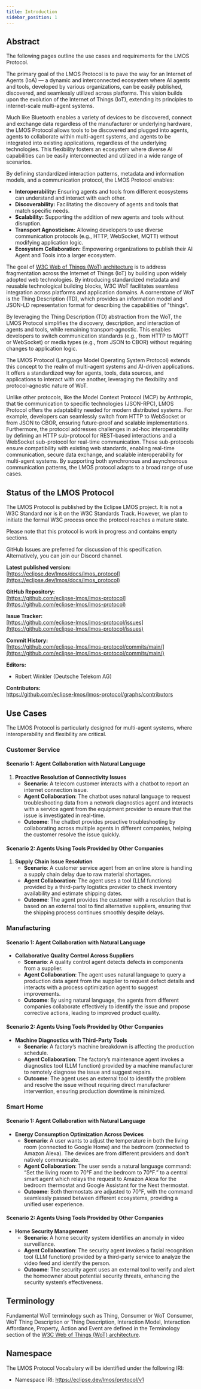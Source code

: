 ```yaml
---
title: Introduction
sidebar_position: 1
---
```


## Abstract

The following pages outline the use cases and requirements for the LMOS Protocol. 

The primary goal of the LMOS Protocol is to pave the way for an Internet of Agents (IoA) — a dynamic and interconnected ecosystem where AI agents and tools, developed by various organizations, can be easily published, discovered, and seamlessly utilized across platforms.
This vision builds upon the evolution of the Internet of Things (IoT), extending its principles to internet-scale multi-agent systems. 

Much like Bluetooth enables a variety of devices to be discovered, connect and exchange data regardless of the manufacturer or underlying hardware, the LMOS Protocol allows tools to be discovered and plugged into agents, agents to collaborate within multi-agent systems, and agents to be integrated into existing applications, regardless of the underlying technologies. This flexibility fosters an ecosystem where diverse AI capabilities can be easily interconnected and utilized in a wide range of scenarios.

By defining standardized interaction patterns, metadata and information models, and a communication protocol, the LMOS Protocol enables:

* **Interoperability:** Ensuring agents and tools from different ecosystems can understand and interact with each other.
* **Discoverability:** Facilitating the discovery of agents and tools that match specific needs.
* **Scalability:** Supporting the addition of new agents and tools without disruption.
* **Transport Agnosticism:** Allowing developers to use diverse communication protocols (e.g., HTTP, WebSocket, MQTT) without modifying application logic.
* **Ecosystem Collaboration:** Empowering organizations to publish their AI Agent and Tools into a larger ecosystem.

The goal of [W3C Web of Things (WoT) architecture](https://www.w3.org/TR/wot-architecture11/) is to address fragmentation across the Internet of Things (IoT) by building upon widely adopted web technologies. By introducing standardized metadata and reusable technological building blocks, W3C WoT facilitates seamless integration across platforms and application domains. A cornerstone of WoT is the Thing Description (TD), which provides an information model and JSON-LD representation format for describing the capabilities of "things".

By leveraging the Thing Description (TD) abstraction from the WoT, the LMOS Protocol simplifies the discovery, description, and interaction of agents and tools, while remaining transport-agnostic. This enables developers to switch communication standards (e.g., from HTTP to MQTT or WebSocket) or media types (e.g., from JSON to CBOR) without requiring changes to application logic.

The LMOS Protocol (Language Model Operating System Protocol) extends this concept to the realm of multi-agent systems and AI-driven applications. It offers a standardized way for agents, tools, data sources, and applications to interact with one another, leveraging the flexibility and protocol-agnostic nature of WoT. 

Unlike other protocols, like the Model Context Protocol (MCP) by Anthropic, that tie communication to specific technologies (JSON-RPC), LMOS Protocol offers the adaptability needed for modern distributed systems. For example, developers can seamlessly switch from HTTP to WebSocket or from JSON to CBOR, ensuring future-proof and scalable implementations. Furthermore, the protocol addresses challenges in ad-hoc interoperability by defining an HTTP sub-protocol for REST-based interactions and a WebSocket sub-protocol for real-time communication. These sub-protocols ensure compatibility with existing web standards, enabling real-time communication, secure data exchange, and scalable interoperability for multi-agent systems. By supporting both synchronous and asynchronous communication patterns, the LMOS protocol adapts to a broad range of use cases.

## Status of the LMOS Protocol
The LMOS Protocol is published by the Eclipse LMOS project. It is not a W3C Standard nor is it on the W3C Standards Track. However, we plan to initiate the formal W3C process once the protocol reaches a mature state.

Please note that this protocol is work in progress and contains empty sections.

GitHub Issues are preferred for discussion of this specification. Alternatively, you can join our Discord channel.


**Latest published version:**  
[https://eclipse.dev/lmos/docs/lmos_protocol](https://eclipse.dev/lmos/docs/lmos_protocol)  

**GitHub Repository:**  
[https://github.com/eclipse-lmos/lmos-protocol](https://github.com/eclipse-lmos/lmos-protocol)  

**Issue Tracker:**  
[https://github.com/eclipse-lmos/lmos-protocol/issues](https://github.com/eclipse-lmos/lmos-protocol/issues)  

**Commit History:**  
[https://github.com/eclipse-lmos/lmos-protocol/commits/main/](https://github.com/eclipse-lmos/lmos-protocol/commits/main/)  

**Editors:**  
* Robert Winkler (Deutsche Telekom AG)  

**Contributors:**   
https://github.com/eclipse-lmos/lmos-protocol/graphs/contributors

## Use Cases

The LMOS Protocol is particularly designed for multi-agent systems, where interoperability and flexibility are critical. 

### Customer Service

#### Scenario 1: Agent Collaboration with Natural Language

1. **Proactive Resolution of Connectivity Issues**  
   - **Scenario**: A telecom customer interacts with a chatbot to report an internet connection issue.  
   - **Agent Collaboration**: The chatbot uses natural language to request troubleshooting data from a network diagnostics agent and interacts with a service agent from the equipment provider to ensure that the issue is investigated in real-time.  
   - **Outcome**: The chatbot provides proactive troubleshooting by collaborating across multiple agents in different companies, helping the customer resolve the issue quickly.

#### Scenario 2: Agents Using Tools Provided by Other Companies

1. **Supply Chain Issue Resolution**  
   - **Scenario**: A customer service agent from an online store is handling a supply chain delay due to raw material shortages.  
   - **Agent Collaboration**: The agent uses a tool (LLM functions) provided by a third-party logistics provider to check inventory availability and estimate shipping dates.  
   - **Outcome**: The agent provides the customer with a resolution that is based on an external tool to find alternative suppliers, ensuring that the shipping process continues smoothly despite delays.

### Manufacturing

#### Scenario 1: Agent Collaboration with Natural Language

* **Collaborative Quality Control Across Suppliers**  
   - **Scenario**: A quality control agent detects defects in components from a supplier.  
   - **Agent Collaboration**: The agent uses natural language to query a production data agent from the supplier to request defect details and interacts with a process optimization agent to suggest improvements.  
   - **Outcome**: By using natural language, the agents from different companies collaborate effectively to identify the issue and propose corrective actions, leading to improved product quality.

#### Scenario 2: Agents Using Tools Provided by Other Companies

* **Machine Diagnostics with Third-Party Tools**  
   - **Scenario**: A factory’s machine breakdown is affecting the production schedule.  
   - **Agent Collaboration**: The factory’s maintenance agent invokes a diagnostics tool (LLM function) provided by a machine manufacturer to remotely diagnose the issue and suggest repairs.  
   - **Outcome**: The agent uses an external tool to identify the problem and resolve the issue without requiring direct manufacturer intervention, ensuring production downtime is minimized.

### Smart Home

#### Scenario 1: Agent Collaboration with Natural Language

* **Energy Consumption Optimization Across Devices**  
   - **Scenario**: A user wants to adjust the temperature in both the living room (connected to Google Home) and the bedroom (connected to Amazon Alexa). The devices are from different providers and don't natively communicate.
   - **Agent Collaboration**: The user sends a natural language command: “Set the living room to 70°F and the bedroom to 70°F.” to a central smart agent which relays the request to Amazon Alexa for the bedroom thermostat and Google Assistant for the Nest thermostat. 
   - **Outcome**: Both thermostats are adjusted to 70°F, with the command seamlessly passed between different ecosystems, providing a unified user experience.

#### Scenario 2: Agents Using Tools Provided by Other Companies

* **Home Security Management**  
   - **Scenario**: A home security system identifies an anomaly in video surveillance.  
   - **Agent Collaboration**: The security agent invokes a facial recognition tool (LLM function) provided by a third-party service to analyze the video feed and identify the person.  
   - **Outcome**: The security agent uses an external tool to verify and alert the homeowner about potential security threats, enhancing the security system’s effectiveness.


## Terminology
Fundamental WoT terminology such as Thing, Consumer or WoT Consumer, WoT Thing Description or Thing Description, Interaction Model, Interaction Affordance, Property, Action and Event are defined in the Terminology section of the [W3C Web of Things (WoT) architecture](https://www.w3.org/TR/wot-architecture11/).

## Namespace

The LMOS Protocol Vocabulary will be identified under the following IRI:

* Namespace IRI:
https://eclipse.dev/lmos/protocol/v1
